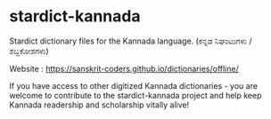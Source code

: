 stardict-kannada
================

Stardict dictionary files for the Kannada language. (ಕನ್ನಡ ನಿಘಂಟುಗಳು / ಶಬ್ದಕೋಶಗಳು)

Website : <https://sanskrit-coders.github.io/dictionaries/offline/>

If you have access ​to other digitized Kannada dictionaries - you are welcome to contribute to the stardict-kannada project and help keep Kannada readership and scholarship vitally alive!
